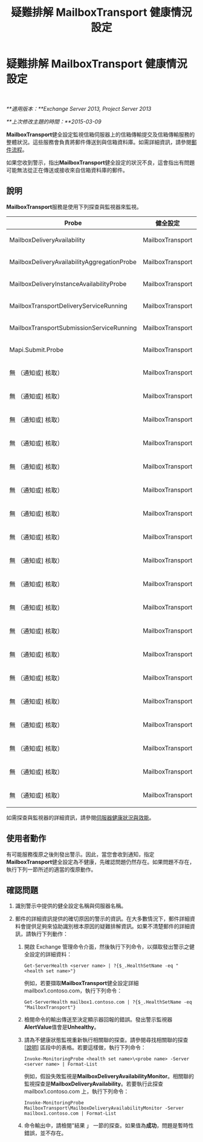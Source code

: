 ﻿---
title: 疑難排解 MailboxTransport 健康情況設定
TOCTitle: 疑難排解 MailboxTransport 健康情況設定
ms:assetid: 02bfa4cf-6929-437e-bae5-079ea1b92373
ms:mtpsurl: https://technet.microsoft.com/zh-tw/library/ms.exch.scom.mailboxtransport(v=EXCHG.150)
ms:contentKeyID: 54652614
ms.date: 03/07/2017
mtps_version: v=EXCHG.150
ms.translationtype: MT
---

# 疑難排解 MailboxTransport 健康情況設定

 

_**適用版本：**Exchange Server 2013, Project Server 2013_

_**上次修改主題的時間：**2015-03-09_

**MailboxTransport**健全設定監視信箱伺服器上的信箱傳輸提交及信箱傳輸服務的整體狀況。這些服務會負責將郵件傳送到與信箱資料庫。如需詳細資訊，請參閱[郵件流程](https://technet.microsoft.com/zh-tw/library/aa996349\(v=exchg.150\))。

如果您收到警示，指出**MailboxTransport**健全設定的狀況不良，這會指出有問題可能無法從正在傳送或接收來自信箱資料庫的郵件。

## 說明

**MailboxTransport**服務是使用下列探查與監視器來監視。


<table>
<colgroup>
<col style="width: 33%" />
<col style="width: 33%" />
<col style="width: 33%" />
</colgroup>
<thead>
<tr class="header">
<th>Probe</th>
<th>健全設定</th>
<th>關聯的監視器</th>
</tr>
</thead>
<tbody>
<tr class="odd">
<td><p>MailboxDeliveryAvailability</p></td>
<td><p>MailboxTransport</p></td>
<td><p>MailboxDeliveryAvailabilityMonitor</p></td>
</tr>
<tr class="even">
<td><p>MailboxDeliveryAvailabilityAggregationProbe</p></td>
<td><p>MailboxTransport</p></td>
<td><p>MailboxDeliveryAvailabilityAggregationMonitor</p></td>
</tr>
<tr class="odd">
<td><p>MailboxDeliveryInstanceAvailabilityProbe</p></td>
<td><p>MailboxTransport</p></td>
<td><p>MailboxDeliveryInstanceAvailabilityMonitor</p></td>
</tr>
<tr class="even">
<td><p>MailboxTransportDeliveryServiceRunning</p></td>
<td><p>MailboxTransport</p></td>
<td><p>MailboxTransportDeliveryServiceRunningMonitor</p></td>
</tr>
<tr class="odd">
<td><p>MailboxTransportSubmissionServiceRunning</p></td>
<td><p>MailboxTransport</p></td>
<td><p>MailboxTransportSubmissionServiceRunningMonitor</p></td>
</tr>
<tr class="even">
<td><p>Mapi.Submit.Probe</p></td>
<td><p>MailboxTransport</p></td>
<td><p>Mapi.Submit.Monitor</p></td>
</tr>
<tr class="odd">
<td><p>無 （通知或] 核取）</p></td>
<td><p>MailboxTransport</p></td>
<td><p>CrashEvent.msexchangedelivery</p></td>
</tr>
<tr class="even">
<td><p>無 （通知或] 核取）</p></td>
<td><p>MailboxTransport</p></td>
<td><p>CrashEvent.msexchangesubmission</p></td>
</tr>
<tr class="odd">
<td><p>無 （通知或] 核取）</p></td>
<td><p>MailboxTransport</p></td>
<td><p>DeliveryBackpressureSustainedTimeMonitor</p></td>
</tr>
<tr class="even">
<td><p>無 （通知或] 核取）</p></td>
<td><p>MailboxTransport</p></td>
<td><p>DeliveryInterceptorStoreDriverAgentPctPermFailedMonitor</p></td>
</tr>
<tr class="odd">
<td><p>無 （通知或] 核取）</p></td>
<td><p>MailboxTransport</p></td>
<td><p>MailboxTransportUserQuarantineMonitor</p></td>
</tr>
<tr class="even">
<td><p>無 （通知或] 核取）</p></td>
<td><p>MailboxTransport</p></td>
<td><p>MBTSubmissionInterceptorSubmissionAgentMonitor</p></td>
</tr>
<tr class="odd">
<td><p>無 （通知或] 核取）</p></td>
<td><p>MailboxTransport</p></td>
<td><p>MSExchangeAsstAvgEventProcessingTimeSubmissionMonitor50</p></td>
</tr>
<tr class="even">
<td><p>無 （通知或] 核取）</p></td>
<td><p>MailboxTransport</p></td>
<td><p>MSExchangeAsstAvgEventProcessingTimeSubmissionMonitor70</p></td>
</tr>
<tr class="odd">
<td><p>無 （通知或] 核取）</p></td>
<td><p>MailboxTransport</p></td>
<td><p>PrivateWorkingSetError.msexchangedelivery</p></td>
</tr>
<tr class="even">
<td><p>無 （通知或] 核取）</p></td>
<td><p>MailboxTransport</p></td>
<td><p>PrivateWorkingSetError.msexchangesubmission</p></td>
</tr>
<tr class="odd">
<td><p>無 （通知或] 核取）</p></td>
<td><p>MailboxTransport</p></td>
<td><p>PrivateWorkingSetWarning.msexchangedelivery</p></td>
</tr>
<tr class="even">
<td><p>無 （通知或] 核取）</p></td>
<td><p>MailboxTransport</p></td>
<td><p>PrivateWorkingSetWarning.msexchangesubmission</p></td>
</tr>
<tr class="odd">
<td><p>無 （通知或] 核取）</p></td>
<td><p>MailboxTransport</p></td>
<td><p>ProcessProcessorTimeError.msexchangedelivery</p></td>
</tr>
<tr class="even">
<td><p>無 （通知或] 核取）</p></td>
<td><p>MailboxTransport</p></td>
<td><p>ProcessProcessorTimeError.msexchangesubmission</p></td>
</tr>
<tr class="odd">
<td><p>無 （通知或] 核取）</p></td>
<td><p>MailboxTransport</p></td>
<td><p>ProcessProcessorTimeWarning.msexchangedelivery</p></td>
</tr>
<tr class="even">
<td><p>無 （通知或] 核取）</p></td>
<td><p>MailboxTransport</p></td>
<td><p>ProcessProcessorTimeWarning.msexchangesubmission</p></td>
</tr>
<tr class="odd">
<td><p>無 （通知或] 核取）</p></td>
<td><p>MailboxTransport</p></td>
<td><p>SubmissionBackpressureSustainedTimeMonitor</p></td>
</tr>
<tr class="even">
<td><p>無 （通知或] 核取）</p></td>
<td><p>MailboxTransport</p></td>
<td><p>SubmissionInterceptorSubmissionAgentPctPermFailedMonitor</p></td>
</tr>
<tr class="odd">
<td><p>無 （通知或] 核取）</p></td>
<td><p>MailboxTransport</p></td>
<td><p>TransportDeliveryFailuresDeliveryStoreDriver560Monitor</p></td>
</tr>
</tbody>
</table>


如需探查與監視器的詳細資訊，請參閱[伺服器健康狀況與效能](https://technet.microsoft.com/zh-tw/library/jj150551\(v=exchg.150\))。

## 使用者動作

有可能服務復原之後則發出警示。因此，當您會收到通知，指定**MailboxTransport**健全設定為不健康，先確認問題仍然存在。如果問題不存在，執行下列一節所述的適當的復原動作。

## 確認問題

1.  識別警示中提供的健全設定名稱與伺服器名稱。

2.  郵件的詳細資訊提供的確切原因的警示的資訊。在大多數情況下，郵件詳細資料會提供足夠來協助識別根本原因的疑難排解資訊。如果不清楚郵件的詳細資訊，請執行下列動作：
    
    1.  開啟 Exchange 管理命令介面，然後執行下列命令，以擷取發出警示之健全設定的詳細資料：
        
            Get-ServerHealth <server name> | ?{$_.HealthSetName -eq "<health set name>"}
        
        例如，若要擷取**MailboxTransport**健全設定詳細 mailbox1.contoso.com，執行下列命令：
        
            Get-ServerHealth mailbox1.contoso.com | ?{$_.HealthSetName -eq "MailboxTransport"}
    
    2.  檢閱命令的輸出傳送至決定顯示器回報的錯誤。發出警示監視器**AlertValue**值會是**Unhealthy**。
    
    3.  請為不健康狀態監視重新執行相關聯的探查。請參閱尋找相關聯的探查 \[[說明](troubleshooting-activesync-health-set.md)\] 區段中的表格。若要這樣做，執行下列命令：
        
            Invoke-MonitoringProbe <health set name>\<probe name> -Server <server name> | Format-List
        
        例如，假設失敗監視是**MailboxDeliveryAvailabilityMonitor**。相關聯的監視探查是**MailboxDeliveryAvailability**。若要執行此探查 mailbox1.contoso.com 上，執行下列命令：
        
            Invoke-MonitoringProbe MailboxTransport\MailboxDeliveryAvailabilityMonitor -Server mailbox1.contoso.com | Format-List
    
    4.  命令輸出中，請檢閱"結果 」 一節的探查。如果值為**成功**，問題是暫時性錯誤，並不存在。

